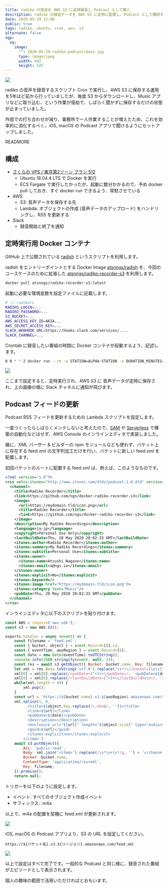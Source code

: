 ```yaml
---
title: radiko の放送を AWS S3 に定時録音し Podcast として聞く
description: radiko の録音データを AWS S3 に定時に配置し、Podcast として購読する設定を行いました。
date: 2020-05-29 12:00
public: true
tags: radiko, ubuntu, cron, aws, s3
alternate: false
ogp:
  og:
    image:
      "": 2020-05-29-radiko-podcast/main.jpg
      type: image/jpeg
      width: 992
      height: 525
---
```


![](2020-05-29-radiko-podcast/main.jpg)

radiko の音声を録音するスクリプト Cron で実行し、AWS S3 に保存する運用を5年ほど前から行っていましたが、毎度 S3 からダウンロードし、Music アプリなどに取り込む、という作業が億劫で、しばらく聞かずに保存するだけの状態が止まっていました。

外部での打ち合わせが減り、事務所で一人作業することが増えたため、これを効率的に消化するべく、iOS, macOS の Podcast アプリで聞けるようにセットアップしました。

READMORE

## 構成

- [さくらの VPS / 東京第2ゾーン プラン 512](https://secure.sakura.ad.jp/order/vps/#/plan/plan-id/3417)
  - Ubuntu 18.04.4 LTS で Docker を実行
  - ECS Fargate で実行したかったが、起動に数分かかるので、予め docker pull しておき、すぐ docker run できるよう、常駐させている
- AWS
  - S3: 音声データを保存する先
  - Lambda: オブジェクトの作成 (音声データのアップロード) をハンドリングし、RSS を更新する
- Slack
  - 録音開始と終了を通知

## 定時実行用 Docker コンテナ

GitHub 上で公開されている [radish] というスクリプトを利用します。

radish をエントリーポイントとする Docker Image [atsnngs/radish] を、今回のユースケースのために拡張した [atsnngs/radiko-recorder-s3] を利用します。

```sh
docker pull atsnngs/radiko-recorder-s3:latest
```

起動に必要な環境変数を設定ファイルに記載します。

```sh
# ~/.radikorc
RADIKO_LOGIN=...
RADIKO_PASSWORD=...
S3_BUCKET=...
AWS_ACCESS_KEY_ID=AKIA...
AWS_SECRET_ACCESS_KEY=...
SLACK_WEBHOOK_URL=https://hooks.slack.com/services/....
SLACK_CHANNEL=...
```

Crontab に録音したい番組の時間に Docker コンテナが起動するよう、記述します。

```sh
0 0 * * 2 docker run --rm -e STATION=ALPHA-STATION -e DURATION_MINUTES=60 --env-file /home/ngs/.radikorc atsnngs/radiko-recorder-s3
```

![](2020-05-29-radiko-podcast/slack.png)

ここまで設定すると、定時実行され、AWS S3 に 音声データが定時に保存され、上の画像の様に Slack チャネルに通知が飛びます。

## Podcast フィードの更新

Podcast RSS フィードを更新するための Lambda スクリプトを設定します。

一度つくったらしばらくメンテしないと考えたので、[SAM] や [Serverless] で構築の自動化などはせず、AWS Console のインラインエディタで実装しました。

雑に、XML パーサー & ビルダーの npm モジュールなども使わず、バケット上に存在する feed.xml の文字列加工だけを行い、バケットに新しい feed.xml を配置します。

初回バケットのルートに配置する feed.xml は、例えば、このようなものです。

```xml
<?xml version="1.0"?>
<rss xmlns:itunes="http://www.itunes.com/dtds/podcast-1.0.dtd" version="2.0">
  <channel>
    <title>Radiko Recorder</title>
    <link>https://github.com/ngs/docker-radiko-recorder-s3</link>
    <image>
      <url>https://mydomain.tld/icon.png</url>
      <title>Radiko Recorder</title>
      <link>https://github.com/ngs/docker-radiko-recorder-s3</link>
    </image>
    <description>My Radiko Recordings</description>
    <language>ja-jp</language>
    <copyright>Personal Use Only</copyright>
    <lastBuildDate>Thu, 28 May 2020 20:02:33 GMT</lastBuildDate>
    <itunes:author>Radiko Recorder</itunes:author>
    <itunes:summary>My Radiko Recordings</itunes:summary>
    <itunes:subtitle>Personal Use</itunes:subtitle>
    <itunes:owner>
      <itunes:name>Atsushi Nagase</itunes:name>
      <itunes:email>a@ngs.io</itunes:email>
    </itunes:owner>
    <itunes:explicit>No</itunes:explicit>
    <itunes:keywords/>
    <itunes:image href="https://mydomain.tld/icon.png"/>
    <itunes:category text="Music"/>
    <pubDate>Thu, 28 May 2020 20:02:33 GMT</pubDate>
  </channel>
</rss>
```

インラインエディタに以下のスクリプトを貼り付けます。

```js
const AWS = require('aws-sdk');
const s3 = new AWS.S3();

exports.handler = async (event) => {
    const filename = 'feed.xml';
    const { bucket, object } = event.Records[0].s3;
    const { eventTime, awsRegion } = event.Records[0];
    const date = new Date(eventTime).toUTCString();
    console.info(JSON.stringify(event, null, 2));
    const res = await s3.getObject({ Bucket: bucket.name, Key: filename }).promise();
    let xml = res.Body.toString('utf-8').replace(/\s*<\/channel>[\n\s]*<\/rss>/, '').split('<item>');
    xml[0] = xml[0].replace(/<pubDate>[^<]+<\/pubDate>/, `<pubDate>${date}</pubDate>`);
    xml[0] = xml[0].replace(/<lastBuildDate>[^<]+<\/lastBuildDate>/, `<lastBuildDate>${date}</lastBuildDate>`);
    while(xml.length > 49) {
        xml.pop();
    }
    const url = `https://${bucket.name}.s3.${awsRegion}.amazonaws.com/${object.key}`;
    xml.splice(1, 0, `
          <title>${object.key.replace(/\.m4a$/, '')}</title>
          <link>${url}</link>
          <pubDate>${date}</pubDate>
          <description></description>
          <enclosure url="${url}" length="${object.size}" type="audio/m4a" />
          <guid>${url}</guid>
          <itunes:explicit>no</itunes:explicit>
        </item>`)
    await s3.putObject({
        ACL: 'public-read',
        Body: xml.join('<item>').replace(/\s*\n+\s*/g, '') + '</channel></rss>',
        Bucket: bucket.name,
        ContentType: 'application/rss+xml',
        Key: filename,
    }).promise();
    return null;
```

トリガーを以下のように設定します。

- イベント: すべてのオブジェクト作成イベント
- サフィックス: .m4a

以上で、m4a の配置を契機に feed.xml が更新されます。

![](2020-05-29-radiko-podcast/add.png)

iOS, macOS の Podcast アプリより、S3 の URL を設定してください。

```
https://${バケット名}.s3.${リージョン}.amazonaws.com/feed.xml
```

![](2020-05-29-radiko-podcast/list.png)

以上で設定はすべて完了です。一般的な Podcast と同じ様に、録音された番組がエピソードとして表示されます。

個人の趣味の範囲で活用いただければとおもいます。

[radish]: https://github.com/uru2/radish
[atsnngs/radish]: https://hub.docker.com/r/atsnngs/radish/
[atsnngs/radiko-recorder-s3]: https://hub.docker.com/r/atsnngs/radiko-recorder-s3/
[Serverless]: https://www.serverless.com/
[SAM]: https://aws.amazon.com/serverless/sam/
